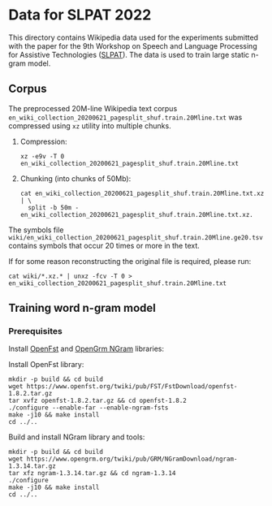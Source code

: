 # Data for SLPAT 2022

This directory contains Wikipedia data used for the experiments submitted with the paper
for the 9th Workshop on Speech and Language Processing for Assistive Technologies
([SLPAT](http://www.slpat.org/slpat2022/)). The data is used to train large static
n-gram model.

## Corpus

The preprocessed 20M-line Wikipedia text corpus
`en_wiki_collection_20200621_pagesplit_shuf.train.20Mline.txt` was compressed
using `xz` utility into multiple chunks.

1.  Compression:

    ```shell
    xz -e9v -T 0 en_wiki_collection_20200621_pagesplit_shuf.train.20Mline.txt
    ```

1.  Chunking (into chunks of 50Mb):

    ```shell
    cat en_wiki_collection_20200621_pagesplit_shuf.train.20Mline.txt.xz | \
      split -b 50m - en_wiki_collection_20200621_pagesplit_shuf.train.20Mline.txt.xz.
    ```

The symbols file
`wiki/en_wiki_collection_20200621_pagesplit_shuf.train.20Mline.ge20.tsv` contains
symbols that occur 20 times or more in the text.

If for some reason reconstructing the original file is required, please run:

```shell
cat wiki/*.xz.* | unxz -fcv -T 0 > en_wiki_collection_20200621_pagesplit_shuf.train.20Mline.txt
```

## Training word n-gram model

### Prerequisites

Install [OpenFst](https://www.openfst.org/twiki/bin/view/FST/WebHome) and [OpenGrm NGram](https://www.opengrm.org/twiki/bin/view/GRM/NGramLibrary)
libraries:

Install OpenFst library:

```shell
mkdir -p build && cd build
wget https://www.openfst.org/twiki/pub/FST/FstDownload/openfst-1.8.2.tar.gz
tar xvfz openfst-1.8.2.tar.gz && cd openfst-1.8.2
./configure --enable-far --enable-ngram-fsts
make -j10 && make install
cd ../..
```

Build and install NGram library and tools:

```shell
mkdir -p build && cd build
wget https://www.opengrm.org/twiki/pub/GRM/NGramDownload/ngram-1.3.14.tar.gz
tar xfz ngram-1.3.14.tar.gz && cd ngram-1.3.14
./configure
make -j10 && make install
cd ../..
```
